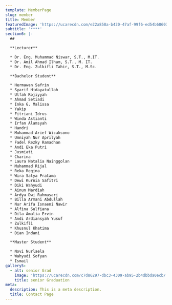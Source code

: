 ```yaml
---
template: MemberPage
slug: member
title: Member
featuredImage: 'https://ucarecdn.com/e22a858a-b420-47af-99f6-ed54b6860333/'
subtitle: '****'
section6: |-
  ## 

  **Lecturer**

  * Dr. Eng. Muhammad Niswar, S.T., M.IT.
  * Dr. Amil Ahmad Ilham, S.T., M. IT.
  * Dr. Eng. Zulkifli Tahir, S.T., M.Sc.

  **Bachelor Student** 

  * Hermawan Safrin
  * Syarif Hidayatullah
  * Ulfah Rojiyyah
  * Ahmad Setiadi
  * Inka G. Malissa
  * Yakip
  * Fitriani Idrus
  * Winda Astianti
  * Irfan Alamsyah
  * Handri
  * Muhammad Arief Wicaksono
  * Umniyah Nur Aprilyah
  * Fadel Rezky Ramadhan
  * Andi Eka Putri
  * Jusmiati
  * Charina
  * Laura Natalia Nainggolan
  * Muhammad Rijal
  * Reka Regina
  * Wira Satya Pratama
  * Dewi Kurnia Safitri
  * Diki Wahyudi
  * Ainun Mardiah
  * Ardya Dwi Rahmasari
  * Billa Armani Abdullah
  * Nur Arifa Isnaeni Nawir
  * Alfina Sulfiana
  * Dila Amalia Ervin
  * Andi Ardiansyah Yusuf
  * Zulkifli
  * Khusnul Khatima
  * Dian Indani

  **Master Student** 

  * Novi Nurlaela
  * Wahyudi Sofyan
  * Ismail
gallery5:
  - alt: senior Grad
    image: 'https://ucarecdn.com/c7d86297-dbc3-4309-ab95-2b4dbbda0ecb/'
    title: senior Graduation
meta:
  description: This is a meta description.
  title: Contact Page
---
```


